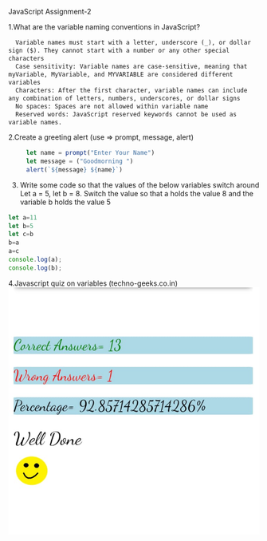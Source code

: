 JavaScript
Assignment-2


 1.What are the variable naming conventions in JavaScript?

      Variable names must start with a letter, underscore (_), or dollar sign ($). They cannot start with a number or any other special characters
      Case sensitivity: Variable names are case-sensitive, meaning that myVariable, MyVariable, and MYVARIABLE are considered different variables
      Characters: After the first character, variable names can include any combination of letters, numbers, underscores, or dollar signs
      No spaces: Spaces are not allowed within variable name 
      Reserved words: JavaScript reserved keywords cannot be used as variable names.
      
 2.Create a greeting alert (use => prompt, message, alert)
 ```js
      let name = prompt("Enter Your Name")
      let message = ("Goodmorning ")
      alert(`${message} ${name}`)
```
 3. Write some code so that the values of the below variables switch around 
    Let a = 5, let b = 8. Switch the value so that a holds the value 8 and the variable b holds the value 5
```js
let a=11
let b=5
let c=b
b=a
a=c
console.log(a);
console.log(b);
```
 4.Javascript quiz on variables (techno-geeks.co.in)
 ![ss1](./WhatsApp%20Image%202024-09-10%20at%2012.46.45%20PM.jpeg)
